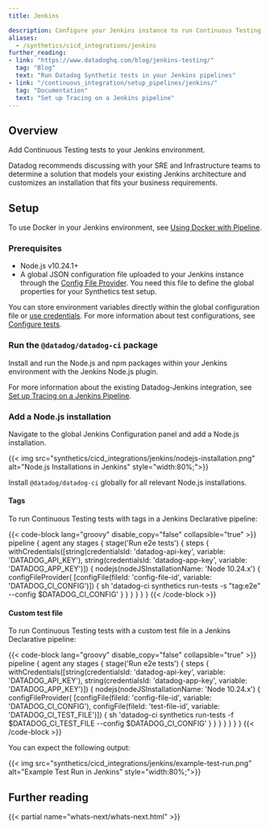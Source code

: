 ```yaml
---
title: Jenkins

description: Configure your Jenkins instance to run Continuous Testing tests in your CI/CD pipelines.
aliases:
  - /synthetics/cicd_integrations/jenkins
further_reading:
- link: "https://www.datadoghq.com/blog/jenkins-testing/"
  tag: "Blog"
  text: "Run Datadog Synthetic tests in your Jenkins pipelines"
- link: "/continuous_integration/setup_pipelines/jenkins/"
  tag: "Documentation"
  text: "Set up Tracing on a Jenkins pipeline"
---
```


## Overview

Add Continuous Testing tests to your Jenkins environment.

Datadog recommends discussing with your SRE and Infrastructure teams to determine a solution that models your existing Jenkins architecture and customizes an installation that fits your business requirements.

## Setup

To use Docker in your Jenkins environment, see [Using Docker with Pipeline][1].

### Prerequisites

* Node.js v10.24.1+
* A global JSON configuration file uploaded to your Jenkins instance through the [Config File Provider][2]. You need this file to define the global properties for your Synthetics test setup.

You can store environment variables directly within the global configuration file or [use credentials][3]. For more information about test configurations, see [Configure tests][4].

### Run the `@datadog/datadog-ci` package

Install and run the Node.js and npm packages within your Jenkins environment with the Jenkins Node.js plugin.

For more information about the existing Datadog-Jenkins integration, see [Set up Tracing on a Jenkins Pipeline][5].

### Add a Node.js installation

Navigate to the global Jenkins Configuration panel and add a Node.js installation.

{{< img src="synthetics/cicd_integrations/jenkins/nodejs-installation.png" alt="Node.js Installations in Jenkins" style="width:80%;">}}

Install `@datadog/datadog-ci` globally for all relevant Node.js installations.

#### Tags

To run Continuous Testing tests with tags in a Jenkins Declarative pipeline:

{{< code-block lang="groovy" disable_copy="false" collapsible="true" >}}
pipeline {
   agent any
   stages {
       stage('Run e2e tests') {
           steps {
               withCredentials([string(credentialsId: 'datadog-api-key', variable: 'DATADOG_API_KEY'), string(credentialsId: 'datadog-app-key', variable: 'DATADOG_APP_KEY')]) {
                   nodejs(nodeJSInstallationName: 'Node 10.24.x') {
                       configFileProvider(
                           [configFile(fileId: 'config-file-id', variable: 'DATADOG_CI_CONFIG')]) {
                           sh 'datadog-ci synthetics run-tests -s "tag:e2e" --config $DATADOG_CI_CONFIG'
                       }
                   }
               }
           }
       }
   }
{{< /code-block >}}

#### Custom test file

To run Continuous Testing tests with a custom test file in a Jenkins Declarative pipeline:

{{< code-block lang="groovy" disable_copy="false" collapsible="true" >}}
pipeline {
   agent any
   stages {
       stage('Run e2e tests') {
           steps {
               withCredentials([string(credentialsId: 'datadog-api-key', variable: 'DATADOG_API_KEY'), string(credentialsId: 'datadog-app-key', variable: 'DATADOG_APP_KEY')]) {
                   nodejs(nodeJSInstallationName: 'Node 10.24.x') {
                       configFileProvider(
                           [configFile(fileId: 'config-file-id', variable: 'DATADOG_CI_CONFIG'), configFile(fileId: 'test-file-id', variable: 'DATADOG_CI_TEST_FILE')]) {
                           sh 'datadog-ci synthetics run-tests -f $DATADOG_CI_TEST_FILE --config $DATADOG_CI_CONFIG'
                       }
                   }
               }
           }
       }
   }
}
{{< /code-block >}}

You can expect the following output:

{{< img src="synthetics/cicd_integrations/jenkins/example-test-run.png" alt="Example Test Run in Jenkins" style="width:80%;">}}

## Further reading

{{< partial name="whats-next/whats-next.html" >}}

[1]: https://www.jenkins.io/doc/book/pipeline/docker/#using-docker-with-pipeline
[2]: https://plugins.jenkins.io/config-file-provider/
[3]: https://www.jenkins.io/doc/book/using/using-credentials/#adding-new-global-credentials
[4]: /continuous_testing/cicd_integrations/configuration#configure-tests
[5]: /continuous_integration/pipelines/jenkins/
